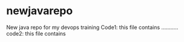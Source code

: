# newjavarepo
New java repo for my devops training
Code1: this file contains ...........
code2: this file contains
